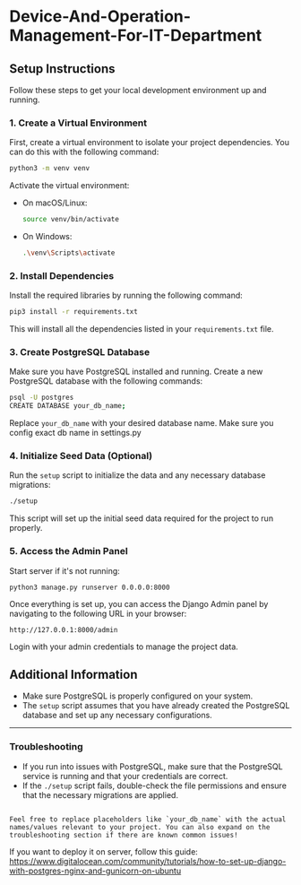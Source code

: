 
# Device-And-Operation-Management-For-IT-Department
## Setup Instructions

Follow these steps to get your local development environment up and running.

### 1. Create a Virtual Environment

First, create a virtual environment to isolate your project dependencies. You can do this with the following command:

```bash
python3 -m venv venv
````

Activate the virtual environment:

* On macOS/Linux:

  ```bash
  source venv/bin/activate
  ```

* On Windows:

  ```bash
  .\venv\Scripts\activate
  ```

### 2. Install Dependencies

Install the required libraries by running the following command:

```bash
pip3 install -r requirements.txt
```

This will install all the dependencies listed in your `requirements.txt` file.

### 3. Create PostgreSQL Database

Make sure you have PostgreSQL installed and running. Create a new PostgreSQL database with the following commands:

```bash
psql -U postgres
CREATE DATABASE your_db_name;
```

Replace `your_db_name` with your desired database name.
Make sure you config exact db name in settings.py

### 4. Initialize Seed Data (Optional)

Run the `setup` script to initialize the data and any necessary database migrations:

```bash
./setup
```

This script will set up the initial seed data required for the project to run properly.

### 5. Access the Admin Panel

Start server if it's not running: 

```
python3 manage.py runserver 0.0.0.0:8000
```

Once everything is set up, you can access the Django Admin panel by navigating to the following URL in your browser:

```
http://127.0.0.1:8000/admin
```

Login with your admin credentials to manage the project data.

## Additional Information

* Make sure PostgreSQL is properly configured on your system.
* The `setup` script assumes that you have already created the PostgreSQL database and set up any necessary configurations.

---

### Troubleshooting

* If you run into issues with PostgreSQL, make sure that the PostgreSQL service is running and that your credentials are correct.
* If the `./setup` script fails, double-check the file permissions and ensure that the necessary migrations are applied.

```

Feel free to replace placeholders like `your_db_name` with the actual names/values relevant to your project. You can also expand on the troubleshooting section if there are known common issues!
```
If you want to deploy it on server, follow this guide: https://www.digitalocean.com/community/tutorials/how-to-set-up-django-with-postgres-nginx-and-gunicorn-on-ubuntu
